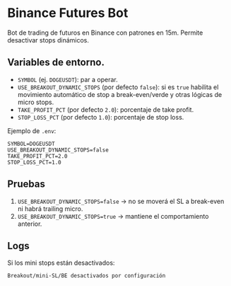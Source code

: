 # Binance Futures Bot

Bot de trading de futuros en Binance con patrones en 15m. Permite desactivar stops dinámicos.

## Variables de entorno.

- `SYMBOL` (ej. `DOGEUSDT`): par a operar.
- `USE_BREAKOUT_DYNAMIC_STOPS` (por defecto `false`): si es `true` habilita el movimiento automático de stop a break-even/verde y otras lógicas de micro stops.
- `TAKE_PROFIT_PCT` (por defecto `2.0`): porcentaje de take profit.
- `STOP_LOSS_PCT` (por defecto `1.0`): porcentaje de stop loss.

Ejemplo de `.env`:

```
SYMBOL=DOGEUSDT
USE_BREAKOUT_DYNAMIC_STOPS=false
TAKE_PROFIT_PCT=2.0
STOP_LOSS_PCT=1.0
```

## Pruebas

1. `USE_BREAKOUT_DYNAMIC_STOPS=false` → no se moverá el SL a break-even ni habrá trailing micro.
2. `USE_BREAKOUT_DYNAMIC_STOPS=true` → mantiene el comportamiento anterior.

## Logs

Si los mini stops están desactivados:

```
Breakout/mini-SL/BE desactivados por configuración
```

